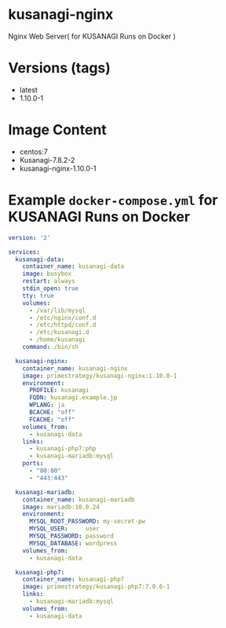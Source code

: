 # kusanagi-nginx

Nginx Web Server( for KUSANAGI Runs on Docker )

# Versions (tags)

- latest
- 1.10.0-1

# Image Content

- centos:7
- Kusanagi-7.8.2-2
- kusanagi-nginx-1.10.0-1

# Example `docker-compose.yml` for KUSANAGI Runs on Docker

```yaml
version: '2'

services:
  kusanagi-data:
    container_name: kusanagi-data
    image: busybox
    restart: always
    stdin_open: true
    tty: true
    volumes:
      - /var/lib/mysql
      - /etc/nginx/conf.d
      - /etc/httpd/conf.d
      - /etc/kusanagi.d
      - /home/kusanagi
    command: /bin/sh

  kusanagi-nginx:
    container_name: kusanagi-nginx
    image: primestrategy/kusanagi-nginx:1.10.0-1
    environment:
      PROFILE: kusanagi
      FQDN: kusanagi.example.jp
      WPLANG: ja
      BCACHE: "off"
      FCACHE: "off"
    volumes_from:
      - kusanagi-data
    links:
      - kusanagi-php7:php
      - kusanagi-mariadb:mysql
    ports:
      - "80:80"
      - "443:443"

  kusanagi-mariadb:
    container_name: kusanagi-mariadb
    image: mariadb:10.0.24
    environment:
      MYSQL_ROOT_PASSWORD: my-secret-pw
      MYSQL_USER:     user
      MYSQL_PASSWORD: password
      MYSQL_DATABASE: wordpress
    volumes_from:
      - kusanagi-data

  kusanagi-php7:
    container_name: kusanagi-php7
    image: primestrategy/kusanagi-php7:7.0.6-1
    links:
      - kusanagi-mariadb:mysql
    volumes_from:
      - kusanagi-data
```
